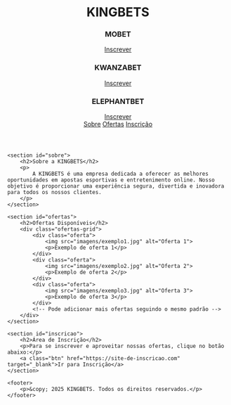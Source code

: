 <!DOCTYPE html>
<html lang="pt">
<head>
    <meta charset="UTF-8">
    <meta name="viewport" content="width=device-width, initial-scale=1.0">
    <title>KINGBETS - Portfólio</title>
    <!-- Certifique-se que o style.css está na mesma pasta que este arquivo -->
    <link rel="stylesheet" href="style.css">
</head>
<body>
    <header>
        <h1>KINGBETS</h1>
        <div class="empresas">
            <div class="empresa-card">
                <h3>MOBET</h3>
                <a class="btn" href="https://mobet.ao/affiliates/?btag=2024637" target="_blank">Inscrever</a>
            </div>
            <div class="empresa-card">
                <h3>KWANZABET</h3>
                <a class="btn" href="http://kwanzabet.ao/affiliates/?btag=2369271" target="_blank">Inscrever</a>
            </div>
            <div class="empresa-card">
                <h3>ELEPHANTBET</h3>
                <a class="btn" href="https://www.elephantbet.co.ao/affiliates/?btag=djefao_l363146" target="_blank">Inscrever</a>
            </div>
        </div>
        <nav>
            <a href="#sobre">Sobre</a>
            <a href="#ofertas">Ofertas</a>
            <a href="#inscricao">Inscrição</a>
        </nav>
    </header>
    
    <section id="sobre">
        <h2>Sobre a KINGBETS</h2>
        <p>
            A KINGBETS é uma empresa dedicada a oferecer as melhores oportunidades em apostas esportivas e entretenimento online. Nosso objetivo é proporcionar uma experiência segura, divertida e inovadora para todos os nossos clientes.
        </p>
    </section>
    
    <section id="ofertas">
        <h2>Ofertas Disponíveis</h2>
        <div class="ofertas-grid">
            <div class="oferta">
                <img src="imagens/exemplo1.jpg" alt="Oferta 1">
                <p>Exemplo de oferta 1</p>
            </div>
            <div class="oferta">
                <img src="imagens/exemplo2.jpg" alt="Oferta 2">
                <p>Exemplo de oferta 2</p>
            </div>
            <div class="oferta">
                <img src="imagens/exemplo3.jpg" alt="Oferta 3">
                <p>Exemplo de oferta 3</p>
            </div>
            <!-- Pode adicionar mais ofertas seguindo o mesmo padrão -->
        </div>
    </section>
    
    <section id="inscricao">
        <h2>Área de Inscrição</h2>
        <p>Para se inscrever e aproveitar nossas ofertas, clique no botão abaixo:</p>
        <a class="btn" href="https://site-de-inscricao.com" target="_blank">Ir para Inscrição</a>
    </section>
    
    <footer>
        <p>&copy; 2025 KINGBETS. Todos os direitos reservados.</p>
    </footer>
</body>
</html>
